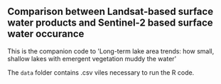 ## Comparison between Landsat-based surface water products and Sentinel-2 based surface water occurance
This is the companion code to 'Long-term lake area trends: how small, shallow lakes with emergent vegetation muddy the water'

The `data` folder contains .csv viles necessary to run the R code.

